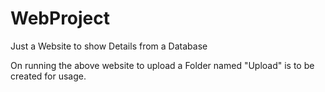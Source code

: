 # WebProject
Just a Website to show Details from a Database



On running the above website to upload a Folder named "Upload" is to be created for usage.
